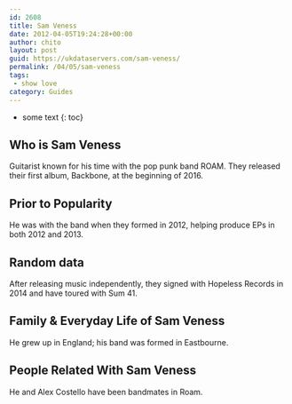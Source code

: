 ```yaml
---
id: 2608
title: Sam Veness
date: 2012-04-05T19:24:28+00:00
author: chito
layout: post
guid: https://ukdataservers.com/sam-veness/
permalink: /04/05/sam-veness
tags:
 - show love
category: Guides
---
```


* some text
{: toc}
          
          
## Who is  Sam Veness
                  
                  
                  
Guitarist known for his time with the pop punk band ROAM. They released their first album, Backbone, at the beginning of 2016.
                  
                
                
                
## Prior to Popularity 
                  
                  
                  
He was with the band when they formed in 2012, helping produce EPs in both 2012 and 2013.
                  
                
                
                
## Random data 
                  
                  
                  
After releasing music independently, they signed with Hopeless Records in 2014 and have toured with Sum 41.
                  
                
                
                
## Family & Everyday Life of Sam Veness
                  
                  
                  
He grew up in England; his band was formed in Eastbourne.
                  
                
                
                
## People Related With  Sam Veness
                  
                  
                  
He and Alex Costello have been bandmates in Roam.
                  
                
              
            
          
          
          
    
    
  
